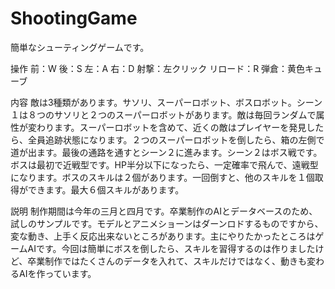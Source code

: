 # ShootingGame
簡単なシューティングゲームです。

操作
前：W   後：S   左：A   右：D   射撃：左クリック    リロード：R   弾倉：黄色キューブ

内容
敵は3種類があります。サソリ、スーパーロボット、ボスロボット。シーン１は８つのサソリと２つのスーパーロボットがあります。敵は毎回ランダムで属性が変わります。スーパーロボットを含めて、近くの敵はプレイヤーを発見したら、全員追跡状態になります。２つのスーパーロボットを倒したら、箱の左側で道が出ます。最後の通路を通すとシーン２に進みます。シーン２はボス戦です。ボスは最初で近戦型です。HP半分以下になったら、一定確率で飛んで、遠戦型になります。ボスのスキルは２個があります。一回倒すと、他のスキルを１個取得ができます。最大６個スキルがあります。

説明
制作期間は今年の三月と四月です。卒業制作のAIとデータベースのため、試しのサンプルです。モデルとアニメショーンはダーンロドするものですから、変な動き、上手く反応出来ないところがあります。主にやりたかったところはゲームAIです。今回は簡単にボスを倒したら、スキルを習得するのは作りましたけど、卒業制作ではたくさんのデータを入れて、スキルだけではなく、動きも変わるAIを作っています。

